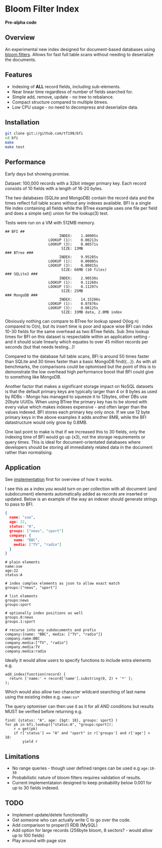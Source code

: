 # Bloom Filter Index

**Pre-alpha code**

## Overview

An experimental new index designed for document-based databases using [bloom filters](https://en.wikipedia.org/wiki/Bloom_filter).  Allows for fast full table scans without needing to deserialize the documents.

## Features

* Indexing of **ALL** record fields, including sub-elements.
* Near linear time regardless of number of fields searched for.
* Simple add, remove, update - no tree to rebalance.
* Compact structure compared to multiple btrees.
* Low CPU usage - no need to decompress and deserialize data.

## Installation

```bash
git clone git://github.com/tf198/bfi
cd bfi
make
make test
```

## Performance

Early days but showing promise.  

Dataset: 100,000 records with a 32bit integer primary key.  Each record consists of 10 fields with a length of 16-20 bytes. 

The two databases (SQLite and MongoDB) contain the record data and the times reflect full table scans without any indexes available.
BFI is a single file index containing all fields while the BTree example uses one file per field and does a simple set() union for the lookup(3) test.

Tests were run on a VM with 512MB memory.
```
## BFI ##
                         INDEX:    1.40005s
                    LOOKUP (1):    0.00213s
                    LOOKUP (3):    0.00571s
                          SIZE: 13MB
### BTree ###
                         INDEX:    9.95285s
                    LOOKUP (1):    0.00005s
                    LOOKUP (3):    0.00015s
                          SIZE: 66MB (10 files)
### SQLite3 ###
                         INDEX:    2.90530s
                    LOOKUP (1):    0.11260s
                    LOOKUP (3):    0.11297s
                          SIZE: 25MB
### MongoDB ###
                         INDEX:    14.15286s
                    LOOKUP (1):    0.07876s
                    LOOKUP (3):    0.08125s
                          SIZE: 33MB data, 2.8MB index
```

Obviously nothing can compare to BTree for lookup speed O(log n) compared to O(n), but its insert time is poor and space wise BFI can index 10-30 fields for the same overhead as two BTree fields.  Sub 3ms lookup times for BFI on this dataset is respectable within an application setting - and it should scale linearly which equates to over 45 million records per seconds (but that needs testing...)!

Compared to the database full table scans, BFI is around 50 times faster than SQLite and 30 times faster than a basic MongoDB find({...}).  As with all benchmarks, the comparisons could be optomised but the point of this is to demonstrate the low overhead high performance boost that BFI could give to something like MongoDB.

Another factor that makes a significant storage impact on NoSQL datasets is that the default primary keys are typically larger than 4 or 8 bytes as used by RDBs - Mongo has managed to squeeze it to 12bytes, other DBs use 20byte UUIDs.  When using BTree the primary key has to be stored with every value which makes indexes expensive - and often larger than the values indexed.  BFI stores each primary key only once.  If we use 12 byte primary keys in the above examples it adds another 8MB, while the BFI datastructure would only grow by 0.8MB.

One last point to make is that if we increased this to 30 fields, only the indexing time of BFI would go up (x3), not the storage requirements or query times.  This is ideal for document-orientated databases where developers should be storing all immediately related data in the document rather than normalising.

## Application

See [implementation](implementation.md) first for overview of how it works.

I see this as a index you would turn on per collection with all document (and subdocument) elements automatically added as records are inserted or updated.
Below is an example of the way an indexer should generate strings to pass to BFI.

```json
{
  name: "sue",
  age: 22,
  status: "A",
  groups: ["news", "sport"]
  company: {
    name: "BBC",
    media: ["TV", "radio"]
  }
}
```

```
# plain elements
name:sue
age:22
status:A

# index complex elements as json to allow exact match
groups:["news", "sport"]

# list elements
groups:news
groups:sport

# optionally index positions as well
groups.0:news
groups.1:sport

# recurse into any subdocuments and prefix
company:{name: "BBC", media: ["TV", "radio"]}
company.name:BBC
company.media:["TV", "radio"]
company.media:TV
company.media:radio
```

Ideally it would allow users to specify functions to include extra elements e.g.

```
add_index(function(record) { 
  return ['name:' + record['name'].substring(0, 2) + '*' ];
);
```
Which would also allow two character wildcard searching of last name using the existing index e.g. ``name:su*``

The query optomiser can then use it as it for all AND conditions but results MUST be verified before returning e.g.

```
find( {status: "A", age: {$gt: 18}, groups: sport} )
for pk in bfi.lookup(["status:A", "groups:sport]):
    r = get(pk)
    if r['status'] == "A" and "sport" in r['groups'] and r['age'] > 18:
        yield r
```

## Limitations

* No range queries - though user defined ranges can be used e.g ``age:18-30``
* Probabilistic nature of bloom filters requires validation of results.
* Current implementataion designed to keep probability below 0.001 for up to 30 fields indexed.

## TODO

* Implement update/delete functionality
* Get someone who can actually write C to go over the code.
* Add comparison to proper(!) RDB (MySQL)
* Add option for large records (256byte bloom, 8 sectors? - would allow up to 100 fields)
* Play around with page size
